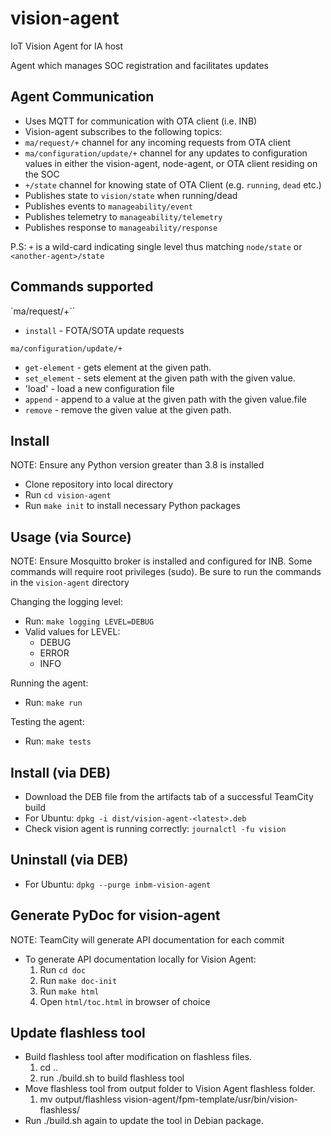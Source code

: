 # vision-agent
IoT Vision Agent for IA host

Agent which manages SOC registration and facilitates updates

## Agent Communication
- Uses MQTT for communication with OTA client (i.e. INB)
- Vision-agent subscribes to the following topics:
- `ma/request/+` channel for any incoming requests from OTA client
- `ma/configuration/update/+` channel for any updates to configuration values in either the vision-agent, node-agent, or OTA client residing on the SOC
- `+/state` channel for knowing state of OTA Client (e.g. `running`, `dead` etc.)
- Publishes state to `vision/state` when running/dead
- Publishes events to `manageability/event`
- Publishes telemetry to `manageability/telemetry`
- Publishes response to `manageability/response`

 P.S: `+` is a wild-card indicating single level thus matching `node/state` or `<another-agent>/state`

## Commands supported

`ma/request/+``
- `install` - FOTA/SOTA update requests​

`ma/configuration/update/+`
- `get-element` - gets element at the given path.
- `set_element` - sets element at the given path with the given value.
- 'load' - load a new configuration file
- `append` - append to a value at the given path with the given value.file
- `remove` - remove the given value at the given path.


## Install
NOTE: Ensure any Python version greater than 3.8 is installed

- Clone repository into local directory
- Run `cd vision-agent`
- Run `make init` to install necessary Python packages

## Usage (via Source)
NOTE:
Ensure Mosquitto broker is installed and configured for INB.
Some commands will require root privileges (sudo).
Be sure to run the commands in the `vision-agent` directory

Changing the logging level:

- Run: `make logging LEVEL=DEBUG`
- Valid values for LEVEL:
  - DEBUG
  - ERROR
  - INFO

Running the agent:
- Run: `make run`

Testing the agent:
- Run: `make tests`

## Install (via DEB)
- Download the DEB file from the artifacts tab of a successful TeamCity build
- For Ubuntu: `dpkg -i dist/vision-agent-<latest>.deb`
- Check vision agent is running correctly: `journalctl -fu vision`


## Uninstall (via DEB)
- For Ubuntu: `dpkg --purge inbm-vision-agent`


## Generate PyDoc for vision-agent
NOTE: TeamCity will generate API documentation for each commit

- To generate API documentation locally for Vision Agent:
  1. Run `cd doc`
  2. Run `make doc-init`
  3. Run `make html`
  4. Open `html/toc.html` in browser of choice


## Update flashless tool
- Build flashless tool after modification on flashless files.
  1. cd ..
  2. run ./build.sh to build flashless tool
- Move flashless tool from output folder to Vision Agent flashless folder.
  1. mv output/flashless vision-agent/fpm-template/usr/bin/vision-flashless/
- Run ./build.sh again to update the tool in Debian package.
